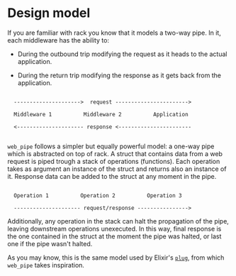 # Design model

If you are familiar with rack you know that it models a two-way pipe. In it,
each middleware has the ability to:

- During the outbound trip modifying the request as it heads to the actual
  application.

- During the return trip modifying the response as it gets back from the
  application.

```

  --------------------->  request ----------------------->

  Middleware 1          Middleware 2          Application

  <--------------------- response <-----------------------


```

`web_pipe` follows a simpler but equally powerful model: a one-way pipe which
is abstracted on top of rack. A struct that contains data from a web request is
piped trough a stack of operations (functions). Each operation takes as
argument an instance of the struct and returns also an instance of it.
Response data can be added to the struct at any moment in the pipe.

```

  Operation 1          Operation 2          Operation 3

  --------------------- request/response ---------------->

```

Additionally, any operation in the stack can halt the propagation of the pipe,
leaving downstream operations unexecuted. In this way, final response is the
one contained in the struct at the moment the pipe was halted, or last one if
the pipe wasn't halted.

As you may know, this is the same model used by Elixir's
[`plug`](https://hexdocs.pm/plug/readme.html), from which `web_pipe` takes
inspiration.
